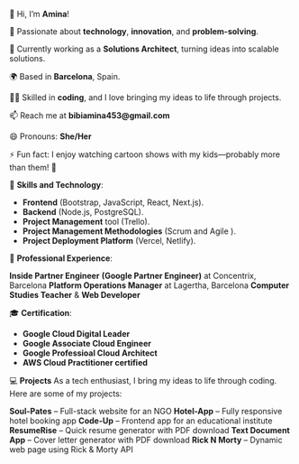 👋 Hi, I’m __Amina__!

💪 Passionate about __technology__, __innovation__, and __problem-solving__.

💼 Currently working as a __Solutions Architect__, turning ideas into scalable solutions.

🌍 Based in __Barcelona__, Spain.

👩‍💻 Skilled in __coding__, and I love bringing my ideas to life through projects.

📫 Reach me at __bibiamina453@gmail.com__

😄 Pronouns: __She/Her__

⚡ Fun fact: I enjoy watching cartoon shows with my kids—probably more than them! 🤭


🚀 __Skills and Technology__:

- __Frontend__ (Bootstrap, JavaScript, React, Next.js).
- __Backend__ (Node.js, PostgreSQL).
- __Project Management__ tool (Trello).
- __Project Management Methodologies__ (Scrum and Agile ).
- __Project Deployment Platform__ (Vercel, Netlify).
  
 💼 __Professional Experience__:

__Inside Partner Engineer__ __(Google Partner Engineer)__ at Concentrix, Barcelona
__Platform Operations Manager__ at Lagertha, Barcelona
__Computer Studies Teacher__ & __Web Developer__

🎓 __Certification__:

- __Google Cloud Digital Leader__
- __Google Associate Cloud Engineer__
- __Google Professioal Cloud Architect__
- __AWS Cloud Practitioner certified__


💻 __Projects__
As a tech enthusiast, I bring my ideas to life through coding. Here are some of my projects:

**Soul-Pates** – Full-stack website for an NGO
**Hotel-App** – Fully responsive hotel booking app
**Code-Up** – Frontend app for an educational institute
**ResumeRise** – Quick resume generator with PDF download
**Text Document App** – Cover letter generator with PDF download
**Rick N Morty** – Dynamic web page using Rick & Morty API
